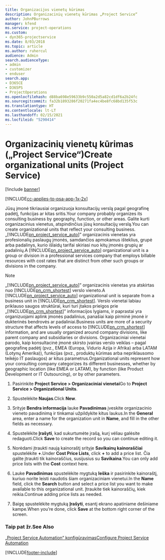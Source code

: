 ```yaml
---
title: Organizacijos vienetų kūrimas
description: Organizacinių vienetų kūrimas „Project Service“
author: JohnPBurrows
manager: kfend
ms.service: project-operations
ms.custom:
- dyn365-projectservice
ms.date: 8/03/2018
ms.topic: article
ms.author: ruhercul
audience: Admin
search.audienceType:
- admin
- customizer
- enduser
search.app:
- D365CE
- D365PS
- ProjectOperations
ms.openlocfilehash: d88ba698e59633b9c550a2d5a82cd1df6a2b24fc
ms.sourcegitcommit: fa32b1893286f20271fa4ec4be8fc68bd135f53c
ms.translationtype: HT
ms.contentlocale: lt-LT
ms.lasthandoff: 02/15/2021
ms.locfileid: "5290414"
---
```

# <a name="create-organizational-units-project-service"></a><span data-ttu-id="1d7be-103">Organizacinių vienetų kūrimas („Project Service“)</span><span class="sxs-lookup"><span data-stu-id="1d7be-103">Create organizational units (Project Service)</span></span>

[!include [banner](../includes/psa-now-project-operations.md)]

[!INCLUDE[cc-applies-to-psa-app-1x-2x](../includes/cc-applies-to-psa-app-1x-2x.md)]

<span data-ttu-id="1d7be-104">Jūsų įmonė tikriausiai organizuoja konsultacijų verslą pagal geografinę padėtį, funkcijas ar kitas sritis.</span><span class="sxs-lookup"><span data-stu-id="1d7be-104">Your company probably organizes its consulting business by geography, function, or other areas.</span></span> <span data-ttu-id="1d7be-105">Galite kurti organizacinius vienetus, atspindinčius jūsų konsultacijų verslą.</span><span class="sxs-lookup"><span data-stu-id="1d7be-105">You can create organizational units that reflect your consulting business.</span></span> <span data-ttu-id="1d7be-106">„[!INCLUDE[pn_project_service_auto](../includes/pn-project-service-auto.md)]” organizacinis vienetas yra profesionalių paslaugų įmonės, samdančios apmokamus išteklius, grupė arba padalinys, kurio išlaidų tarifai skiriasi nuo kitų įmonės grupių ar padalinių.</span><span class="sxs-lookup"><span data-stu-id="1d7be-106">A [!INCLUDE[pn_project_service_auto](../includes/pn-project-service-auto.md)] organizational unit is a group or division in a professional services company that employs billable resources with cost rates that are distinct from other such groups or divisions in the company.</span></span>  
  
> [!NOTE]
>  <span data-ttu-id="1d7be-107">„[!INCLUDE[pn_project_service_auto](../includes/pn-project-service-auto.md)]” organizacinis vienetas yra atskirtas nuo [!INCLUDE[pn_crm_shortest](../includes/pn-crm-shortest.md)] verslo vieneto.</span><span class="sxs-lookup"><span data-stu-id="1d7be-107">A [!INCLUDE[pn_project_service_auto](../includes/pn-project-service-auto.md)] organizational unit is separate from a business unit in [!INCLUDE[pn_crm_shortest](../includes/pn-crm-shortest.md)].</span></span> <span data-ttu-id="1d7be-108">Verslo vienetai labiau priklauso saugos struktūrai, kuri turi įtakos prieigos prie „[!INCLUDE[pn_crm_shortest](../includes/pn-crm-shortest.md)]” informacijos lygiams, ir paprastai yra organizuojami aplink įmonės padalinius, panašiai kaip pirminė įmonė ir dukterinės bendrovės ar padaliniai.</span><span class="sxs-lookup"><span data-stu-id="1d7be-108">Business units are more of a security structure that affects levels of access to [!INCLUDE[pn_crm_shortest](../includes/pn-crm-shortest.md)] information, and are usually organized around company divisions, like parent company and subsidiaries or divisions.</span></span> <span data-ttu-id="1d7be-109">Organizaciniai vienetai parodo, kaip konsultacinė įmonė skirsto įvairias verslo veiklas – pagal geografinę padėtį (pvz., EMEA (Europa, Vidurio Azija ir Afrika) arba LATAM (Lotynų Amerika)), funkcijas (pvz., produktų kūrimas arba nepriklausomo teikėjo IT paslaugos) ar kitus parametrus.</span><span class="sxs-lookup"><span data-stu-id="1d7be-109">Organizational units represent how your consulting company categorizes its different businesses, whether by geographic location (like EMEA or LATAM), by function (like Product Development or IT Outsourcing), or by other parameters.</span></span>  
  
1.  <span data-ttu-id="1d7be-110">Pasirinkite **Project Service > Organizaciniai vienetai**</span><span class="sxs-lookup"><span data-stu-id="1d7be-110">Go to **Project Service > Organizational Units**.</span></span>  
  
2.  <span data-ttu-id="1d7be-111">Spustelėkite **Naujas**.</span><span class="sxs-lookup"><span data-stu-id="1d7be-111">Click **New**.</span></span>  
  
3.  <span data-ttu-id="1d7be-112">Srityje **Bendra informacija** lauke **Pavadinimas** įveskite organizacinio vieneto pavadinimą ir tinkamai užpildykite kitus laukus.</span><span class="sxs-lookup"><span data-stu-id="1d7be-112">In the **General** area, enter a name for the organization unit in **Name**, and fill in the other fields as necessary.</span></span>  
  
4.  <span data-ttu-id="1d7be-113">Spustelėkite **Įrašyti**, kad sukurtumėte įrašą, kurį vėliau galėsite redaguoti.</span><span class="sxs-lookup"><span data-stu-id="1d7be-113">Click **Save** to create the record so you can continue editing it.</span></span>  
  
5.  <span data-ttu-id="1d7be-114">Norėdami įtraukti naują kainoraštį srityje **Savikainų kainoraščiai** spustelėkite **+**.</span><span class="sxs-lookup"><span data-stu-id="1d7be-114">Under **Cost Price Lists**, click **+** to add a price list.</span></span> <span data-ttu-id="1d7be-115">Čia galite įtraukti tik kainoraščius, susijusius su **Savikaina**.</span><span class="sxs-lookup"><span data-stu-id="1d7be-115">You can only add price lists with the **Cost** context here.</span></span>  
  
6.  <span data-ttu-id="1d7be-116">Lauke **Pavadinimas** spustelėkite mygtuką **Ieška** ir pasirinkite kainoraštį, kuriuo norite leisti naudotis šiam organizaciniam vienetui.</span><span class="sxs-lookup"><span data-stu-id="1d7be-116">In the **Name** field, click the **Search** button and select a price list you want to make available to this organizational unit.</span></span> <span data-ttu-id="1d7be-117">Įtraukite tiek kainoraščių, kiek reikia.</span><span class="sxs-lookup"><span data-stu-id="1d7be-117">Continue adding price lists as needed.</span></span>  
  
7.  <span data-ttu-id="1d7be-118">Baigę spustelėkite mygtuką **Įrašyti**, esantį ekrano apatiniame dešiniame kampe.</span><span class="sxs-lookup"><span data-stu-id="1d7be-118">When you’re done, click **Save** at the bottom right corner of the screen.</span></span>  
  
### <a name="see-also"></a><span data-ttu-id="1d7be-119">Taip pat žr.</span><span class="sxs-lookup"><span data-stu-id="1d7be-119">See Also</span></span>  
 [<span data-ttu-id="1d7be-120">„Project Service Automation“ konfigūravimas</span><span class="sxs-lookup"><span data-stu-id="1d7be-120">Configure Project Service Automation</span></span>](../psa/configure.md)


[!INCLUDE[footer-include](../includes/footer-banner.md)]